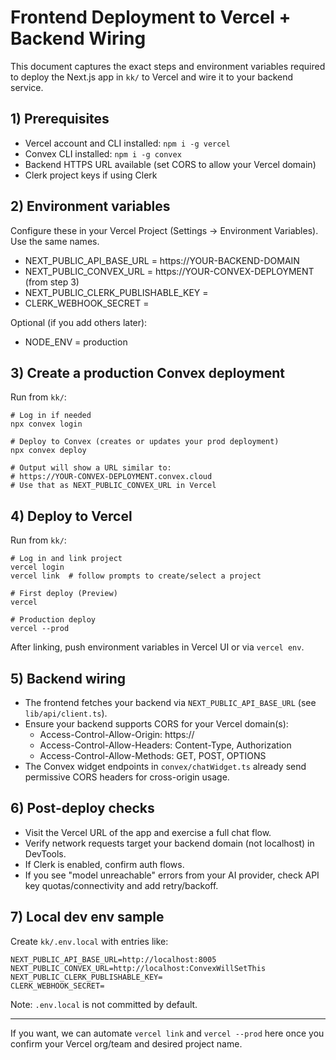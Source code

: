 # Frontend Deployment to Vercel + Backend Wiring

This document captures the exact steps and environment variables required to deploy the Next.js app in `kk/` to Vercel and wire it to your backend service.

## 1) Prerequisites
- Vercel account and CLI installed: `npm i -g vercel`
- Convex CLI installed: `npm i -g convex`
- Backend HTTPS URL available (set CORS to allow your Vercel domain)
- Clerk project keys if using Clerk

## 2) Environment variables
Configure these in your Vercel Project (Settings → Environment Variables). Use the same names.

- NEXT_PUBLIC_API_BASE_URL = https://YOUR-BACKEND-DOMAIN
- NEXT_PUBLIC_CONVEX_URL = https://YOUR-CONVEX-DEPLOYMENT (from step 3)
- NEXT_PUBLIC_CLERK_PUBLISHABLE_KEY = <your Clerk publishable key>
- CLERK_WEBHOOK_SECRET = <your Clerk webhook secret>

Optional (if you add others later):
- NODE_ENV = production

## 3) Create a production Convex deployment
Run from `kk/`:

```
# Log in if needed
npx convex login

# Deploy to Convex (creates or updates your prod deployment)
npx convex deploy

# Output will show a URL similar to:
# https://YOUR-CONVEX-DEPLOYMENT.convex.cloud
# Use that as NEXT_PUBLIC_CONVEX_URL in Vercel
```

## 4) Deploy to Vercel
Run from `kk/`:

```
# Log in and link project
vercel login
vercel link  # follow prompts to create/select a project

# First deploy (Preview)
vercel

# Production deploy
vercel --prod
```

After linking, push environment variables in Vercel UI or via `vercel env`.

## 5) Backend wiring
- The frontend fetches your backend via `NEXT_PUBLIC_API_BASE_URL` (see `lib/api/client.ts`).
- Ensure your backend supports CORS for your Vercel domain(s):
  - Access-Control-Allow-Origin: https://<your-vercel-domain>
  - Access-Control-Allow-Headers: Content-Type, Authorization
  - Access-Control-Allow-Methods: GET, POST, OPTIONS
- The Convex widget endpoints in `convex/chatWidget.ts` already send permissive CORS headers for cross-origin usage.

## 6) Post-deploy checks
- Visit the Vercel URL of the app and exercise a full chat flow.
- Verify network requests target your backend domain (not localhost) in DevTools.
- If Clerk is enabled, confirm auth flows.
- If you see "model unreachable" errors from your AI provider, check API key quotas/connectivity and add retry/backoff.

## 7) Local dev env sample
Create `kk/.env.local` with entries like:

```
NEXT_PUBLIC_API_BASE_URL=http://localhost:8005
NEXT_PUBLIC_CONVEX_URL=http://localhost:ConvexWillSetThis
NEXT_PUBLIC_CLERK_PUBLISHABLE_KEY=
CLERK_WEBHOOK_SECRET=
```

Note: `.env.local` is not committed by default.

---
If you want, we can automate `vercel link` and `vercel --prod` here once you confirm your Vercel org/team and desired project name.
